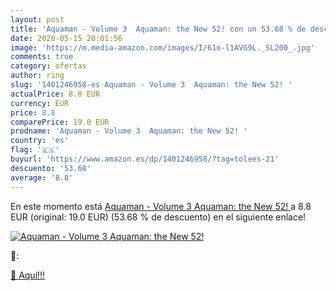 ```yaml
---
layout: post
title: 'Aquaman - Volume 3  Aquaman: the New 52! con un 53.68 % de descuento'
date: 2020-05-15 20:01:56
image: 'https://m.media-amazon.com/images/I/61o-l1AVG9L._SL200_.jpg'
comments: true
category: ofertas
author: ring
slug: '1401246958-es Aquaman - Volume 3  Aquaman: the New 52! '
actualPrice: 8.8 EUR
currency: EUR
price: 8.8
comparePrice: 19.0 EUR
prodname: 'Aquaman - Volume 3  Aquaman: the New 52! '
country: 'es'
flag: '🇪🇸'
buyurl: 'https://www.amazon.es/dp/1401246958/?tag=tolees-21'
descuento: '53.68'
average: '8.8'
---
```


En este momento está [Aquaman - Volume 3  Aquaman: the New 52! ](https://www.amazon.es/dp/1401246958/?tag=tolees-21) a 8.8 EUR (original: 19.0 EUR) (53.68 %  de descuento) en el siguiente enlace!

[![Aquaman - Volume 3  Aquaman: the New 52!](https://m.media-amazon.com/images/I/61o-l1AVG9L._SL200_.jpg)](https://www.amazon.es/dp/1401246958/?tag=tolees-21)

🔎:


[🛒 Aquí!!!](https://www.amazon.es/dp/1401246958/?tag=tolees-21)
